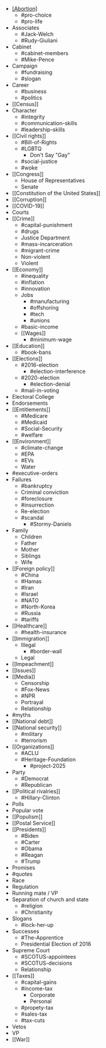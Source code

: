 - [[Abortion]](Abortion.md)
	- #pro-choice
	- #pro-life
- Associates
	- #Jack-Welch
	- #Rudy-Giuliani
- Cabinet
	- #cabinet-members
	- #Mike-Pence
- Campaign
	- #fundraising
	- #slogan
- Career
	- #business
	- #politics
- [[Census]]
- Character
	- #integrity
	- #communication-skills
	- #leadership-skills
- [[Civil rights]]
    - #Bill-of-Rights
    - #LGBTQ
	    - Don't Say "Gay"
	- #social-justice
	- #woke
- [[Congress]]
	- House of Representatives
	- Senate
- [[Constitution of the United States]]
- [[Corruption]]
- [[COVID-19]]
- Courts
- [[Crime]]
    - #capital-punishment
    - #drugs
    - Justice Department
    - #mass-incarceration
    - #migrant-crime 
    - Non-violent
    - Violent
- [[Economy]]
    - #inequality
    - #inflation
    - #innovation
    - Jobs
        - #manufacturing
        - #offshoring
        - #tech
        - #unions
	- #basic-income
    - [[Wages]]
	    - #minimum-wage
- [[Education]]
	- #book-bans
- [[Elections]]
	- #2016-election
		- #election-interference 
	- #2020-election
		- #election-denial
	- #mail-in-voting
- Electoral College
- Endorsements
- [[Entitlements]]
	- #Medicare
	- #Medicaid
	- #Social-Security 
	- #welfare
- [[Environment]]
	- #climate-change
	- #EPA
	- #EVs
	- Water
- #executive-orders
- Failures
	- #bankruptcy
	- Criminal conviction
	- #foreclosure
	- #insurrection
	- Re-election
	- #scandal
		- #Stormy-Daniels
- Family
	- Children
	- Father
	- Mother
	- Siblings
	- Wife
- [[Foreign policy]]
    - #China
    - #Hamas
    - #Iran
    - #Israel
    - #NATO
    - #North-Korea
    - #Russia
    - #tariffs
- [[Healthcare]]
	- #health-insurance
- [[Immigration]]
	- Illegal
		- #border-wall 
	- Legal
- [[Impeachment]]
- [[Issues]]
- [[Media]]
	- Censorship
	- #Fox-News
	- #NPR
	- Portrayal
	- Relationship
- #myths
- [[National debt]]
- [[National security]]
	- #military
	- #terrorism
- [[Organizations]]
	- #ACLU
	- #Heritage-Foundation
		- #project-2025
- Party
	- #Democrat
	- #Republican
- [[Political rivalries]]
	- #Hillary-Clinton
- Polls
- Popular vote
- [[Populism]]
- [[Postal Service]]
- [[Presidents]]
	- #Biden
	- #Carter
	- #Obama
	- #Reagan
	- #Trump
- Promises
- #quotes
- Race
- Regulation
- Running mate / VP
- Separation of church and state
	- #religion
	- #Christianity
- Slogans
	- #lock-her-up
- Successes
	- #The-Apprentice
	- Presidential Election of 2016
- Supreme Court
	- #SCOTUS-appointees
	- #SCOTUS-decisions
	- Relationship
- [[Taxes]]
	- #capital-gains
	- #income-tax
		- Corporate
		- Personal
	- #propety-tax
	- #sales-tax
	- #tax-cuts
- Vetos
- VP
- [[War]]
